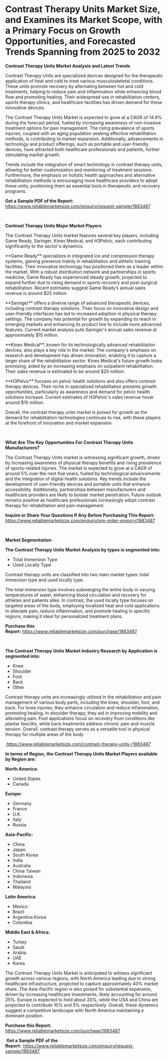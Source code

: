 <p><h1>Contrast Therapy Units Market Size, and Examines its Market Scope, with a Primary Focus on Growth Opportunities, and Forecasted Trends Spanning from 2025 to 2032</h1></p><p><strong>Contrast Therapy Units Market Analysis and Latest Trends</strong></p>
<p><p>Contrast Therapy Units are specialized devices designed for the therapeutic application of heat and cold to treat various musculoskeletal conditions. These units promote recovery by alternating between hot and cold treatments, helping to reduce pain and inflammation while enhancing blood flow and promoting healing. Their widespread use in rehabilitation centers, sports therapy clinics, and healthcare facilities has driven demand for these innovative devices.</p><p>The Contrast Therapy Units Market is expected to grow at a CAGR of 14.9% during the forecast period, fueled by increasing awareness of non-invasive treatment options for pain management. The rising prevalence of sports injuries, coupled with an aging population seeking effective rehabilitation methods, is contributing to market expansion. Additionally, advancements in technology and product offerings, such as portable and user-friendly devices, have attracted both healthcare professionals and patients, further stimulating market growth. </p><p>Trends include the integration of smart technology in contrast therapy units, allowing for better customization and monitoring of treatment sessions. Furthermore, the emphasis on holistic health approaches and alternative rehabilitation methods is encouraging more healthcare providers to adopt these units, positioning them as essential tools in therapeutic and recovery programs.</p></p>
<p><strong>Get a Sample PDF of the Report:&nbsp;</strong> <a href="https://www.reliablemarketsize.com/enquiry/request-sample/1883487?utm_campaign=3447&utm_medium=2&utm_source=Github&utm_content=ia&utm_term=12042025&utm_id=contrast-therapy-units">https://www.reliablemarketsize.com/enquiry/request-sample/1883487</a></p>
<p>&nbsp;</p>
<p><strong>Contrast Therapy Units Major Market Players</strong></p>
<p><p>The Contrast Therapy Units market features several key players, including Game Ready, Saringer, Kinex Medical, and H3Pelvic, each contributing significantly to the sector's dynamics.</p><p>**Game Ready** specializes in integrated ice and compression therapy systems, gaining presence mainly in rehabilitation and athletic training facilities. Their innovative technology has positioned them as a leader within the market. With a robust distribution network and partnerships in sports medicine, Game Ready has experienced steady growth, projected to expand further due to rising demand in sports recovery and post-surgical rehabilitation. Recent estimates suggest Game Ready’s annual sales revenue is around $25 million.</p><p>**Saringer** offers a diverse range of advanced therapeutic devices, including contrast therapy solutions. Their focus on innovative design and user-friendly interfaces has led to increased adoption in physical therapy settings. The company has potential for growth by expanding its reach in emerging markets and enhancing its product line to include more advanced features. Current market analysis puts Saringer's annual sales revenue at approximately $15 million.</p><p>**Kinex Medical**, known for its technologically advanced rehabilitation devices, also plays a key role in the market. The company's emphasis on research and development has driven innovation, enabling it to capture a larger share of the rehabilitation sector. Kinex Medical's future growth looks promising, aided by an increasing emphasis on outpatient rehabilitation. Their sales revenue is estimated to be around $20 million.</p><p>**H3Pelvic** focuses on pelvic health solutions and also offers contrast therapy devices. Their niche in specialized rehabilitation presents growth opportunities, particularly as awareness and demand for pelvic health solutions increase. Current estimates of H3Pelvic's sales revenue hover around $10 million.</p><p>Overall, the contrast therapy units market is poised for growth as the demand for rehabilitation technologies continues to rise, with these players at the forefront of innovation and market expansion.</p></p>
<p>&nbsp;</p>
<p><strong>What Are The Key Opportunities For Contrast Therapy Units Manufacturers?</strong></p>
<p><p>The Contrast Therapy Units market is witnessing significant growth, driven by increasing awareness of physical therapy benefits and rising prevalence of sports-related injuries. The market is expected to grow at a CAGR of around 5% over the next five years, fueled by technological advancements and the integration of digital health solutions. Key trends include the development of user-friendly devices and portable units that enhance accessibility. Additionally, partnerships between manufacturers and healthcare providers are likely to bolster market penetration. Future outlook remains positive as healthcare professionals increasingly adopt contrast therapy for rehabilitation and pain management.</p></p>
<p><strong>Inquire or Share Your Questions If Any Before Purchasing This Report:</strong> <a href="https://www.reliablemarketsize.com/enquiry/pre-order-enquiry/1883487?utm_campaign=3447&utm_medium=2&utm_source=Github&utm_content=ia&utm_term=12042025&utm_id=contrast-therapy-units">https://www.reliablemarketsize.com/enquiry/pre-order-enquiry/1883487</a></p>
<p>&nbsp;</p>
<p><strong>Market Segmentation</strong></p>
<p><strong>The Contrast Therapy Units Market Analysis by types is segmented into:</strong></p>
<p><ul><li>Total Immersion Type</li><li>Used Locally Type</li></ul></p>
<p><p>Contrast therapy units are classified into two main market types: total immersion type and used locally type. </p><p>The total immersion type involves submerging the entire body in varying temperatures of water, enhancing blood circulation and recovery for athletes and patients alike. In contrast, the used locally type focuses on targeted areas of the body, employing localized heat and cold applications to alleviate pain, reduce inflammation, and promote healing in specific regions, making it ideal for personalized treatment plans.</p></p>
<p><strong>Purchase this Report:&nbsp;</strong><a href="https://www.reliablemarketsize.com/purchase/1883487?utm_campaign=3447&utm_medium=2&utm_source=Github&utm_content=ia&utm_term=12042025&utm_id=contrast-therapy-units">https://www.reliablemarketsize.com/purchase/1883487</a></p>
<p>&nbsp;</p>
<p><strong>The Contrast Therapy Units Market Industry Research by Application is segmented into:</strong></p>
<p><ul><li>Knee</li><li>Shoulder</li><li>Foot</li><li>Back</li><li>Other</li></ul></p>
<p><p>Contrast therapy units are increasingly utilized in the rehabilitation and pain management of various body parts, including the knee, shoulder, foot, and back. For knee injuries, they enhance circulation and reduce inflammation, promoting healing. In shoulder therapy, they aid in improving mobility and alleviating pain. Foot applications focus on recovery from conditions like plantar fasciitis, while back treatments address chronic pain and muscle tension. Overall, contrast therapy serves as a versatile tool in physical therapy for multiple areas of the body.</p></p>
<p><a href="https://www.reliablemarketsize.com/contrast-therapy-units-r1883487?utm_campaign=3447&utm_medium=2&utm_source=Github&utm_content=ia&utm_term=12042025&utm_id=contrast-therapy-units">&nbsp;https://www.reliablemarketsize.com/contrast-therapy-units-r1883487</a></p>
<p><strong>In terms of Region, the Contrast Therapy Units Market Players available by Region are:</strong></p>
<p>
    <p> <strong> North America: </strong>
        <ul>
            <li>United States</li>
            <li>Canada</li>
        </ul>
        </p> 
    <p> <strong> Europe: </strong>
        <ul>
            <li>Germany</li>
            <li>France</li>
            <li>U.K.</li>
            <li>Italy</li>
            <li>Russia</li>
        </ul>
        </p> 
    <p> <strong> Asia-Pacific: </strong>
        <ul>
            <li>China</li>
            <li>Japan</li>
            <li>South Korea</li>
            <li>India</li>
            <li>Australia</li>
            <li>China Taiwan</li>
            <li>Indonesia</li>
            <li>Thailand</li>
            <li>Malaysia</li>
        </ul>
        </p> 
    <p> <strong> Latin America: </strong>
        <ul>
            <li>Mexico</li>
            <li>Brazil</li>
            <li>Argentina Korea</li>
            <li>Colombia</li>
        </ul>
        </p> 
    <p> <strong> Middle East & Africa: </strong>
        <ul>
            <li>Turkey</li>
            <li>Saudi</li>
            <li>Arabia</li>
            <li>UAE</li>
            <li>Korea</li>
        </ul>
    </p>
    </p>
<p><p>The Contrast Therapy Units Market is anticipated to witness significant growth across various regions, with North America leading due to strong healthcare infrastructure, projected to capture approximately 40% market share. The Asia-Pacific region is also poised for substantial expansion, driven by increasing healthcare investments, likely accounting for around 25%. Europe is expected to hold about 20%, while the USA and China are projected to contribute 10% and 5% respectively. Overall, these dynamics suggest a competitive landscape with North America maintaining a dominant position.</p></p>
<p><strong>Purchase this Report: </strong><a href="https://www.reliablemarketsize.com/purchase/1883487?utm_campaign=3447&utm_medium=2&utm_source=Github&utm_content=ia&utm_term=12042025&utm_id=contrast-therapy-units">https://www.reliablemarketsize.com/purchase/1883487</a></p>
<p>&nbsp;<strong>Get a Sample PDF of the Report:&nbsp;&nbsp;</strong><a href="https://www.reliablemarketsize.com/enquiry/request-sample/1883487?utm_campaign=3447&utm_medium=2&utm_source=Github&utm_content=ia&utm_term=12042025&utm_id=contrast-therapy-units">https://www.reliablemarketsize.com/enquiry/request-sample/1883487</a></p>
<p><strong></strong></p>
<p><p></p><p></p><p></p></p>